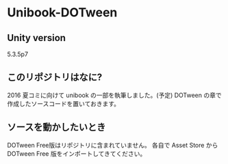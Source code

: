 # Unibook-DOTween
## Unity version
5.3.5p7

## このリポジトリはなに?
2016 夏コミに向けて unibook の一部を執筆しました。(予定)
DOTween の章で作成したソースコードを置いておきます。

## ソースを動かしたいとき
DOTween Free版はリポジトリに含まれていません。
各自で Asset Store から DOTween Free 版をインポートしてきてください。
